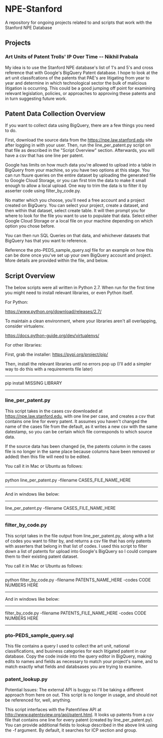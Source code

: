 # NPE-Stanford
A repository for ongoing projects related to and scripts that work with the Stanford NPE Database

## Projects

### Art Units of Patent Trolls' IP Over Time -- Nikhil Prabala

My idea is to use the Stanford NPE database's list of 1's and 5's and cross reference that with Google's BigQuery Patent database. I hope to look at the art unit classifcations of the patents that PAE's are litigating from year to year and determine in which technological sector the bulk of malicious litigation is occurring. This could be a good jumping off point for examining relevant legislation, policies, or approaches to approving these patents and in turn suggesting future work.


## Patent Data Collection Overview

If you want to collect data using BigQuery, there are a few things you need to do.

First, download the source data from the https://npe.law.stanford.edu site after logging in with your user. Then, run the line_per_patent.py script on that file as described in the "Script Overview" section. Afterwards, you will have a csv that has one line per patent. 

Google has limits on how much data you're allowed to upload into a table in BigQuery from your machine, so you have two options at this stage. You can run ftuure queries on the entire dataset by uploading the generated file to Google Cloud Storage, or you can first trim the data to make it small enough to allow a local upload. One way to trim the data is to filter it by asserter code using filter_by_code.py.

No matter which you choose, you'll need a free account and a project created on BigQuery. You can select your project, create a dataset, and then within that dataset, select create table. It will then prompt you for where to look for the file you want to use to populate that data. Select either Google Cloud Storage or a local file on your machine depending on which option you chose before. 

You can then run SQL Queries on that data, and whichever datasets that BigQuery has that you want to reference.

Reference the pto-PEDS_sample_query.sql file for an example on how this can be done once you've set up your own BigQuery account and project. More details are provided within the file, and below.


## Script Overview

The below scripts were all written in Python 2.7. When run for the first time you might need to install relevant libraries, or even Python itself. 

For Python:

https://www.python.org/download/releases/2.7/

To maintain a clean environment, where your libraries aren't all overlapping, consider virtualenv.

https://docs.python-guide.org/dev/virtualenvs/

For other libraries:

First, grab the installer: https://pypi.org/project/pip/

Then, install the relevant libraries until no errors pop up (I'll add a simpler way to do this with a requirements file later)

***
pip install MISSING LIBRARY
***


### line_per_patent.py

This script takes in the cases csv downloaded at https://npe.law.stanford.edu, with one line per case, and creates a csv that contains one line for every patent. It assumes you haven't changed the name of the cases file from the default, as it writes a new csv with the same datestamp, so you can be certain which file corresponds to which source data. 

If the source data has been changed (ie, the patents column in the cases file is no longer in the same place because columns have been removed or added) then this file will need to be edited.

You call it in Mac or Ubuntu as follows:

***
python line_per_patent.py -filename CASES_FILE_NAME_HERE
***

And in windows like below:

***
line_per_patent.py -filename CASES_FILE_NAME_HERE
***


### filter_by_code.py

This script takes in the file output from line_per_patent.py, along with a list of codes you want to filter by, and returns a csv file that has only patents with asserters that belong in that list of codes. I used this script to filter down a list of patents for upload into Google's BigQuery so I could compare them to their existing patent dataset.


You call it in Mac or Ubuntu as follows:

***
python filter_by_code.py -filename PATENTS_NAME_HERE -codes CODE NUMBERS HERE
***

And in windows like below:

***
filter_by_code.py -filename PATENTS_FILE_NAME_HERE -codes CODE NUMBERS HERE
***

### pto-PEDS_sample_query.sql

This file contains a query I used to collect the art unit, national classifications, and business categories for each litigated patent in our database. Copy the code inside into the query editor in BigQuery, making edits to names and fields as necessary to match your project's name, and to match exactly what fields and databsases you are trying to examine.

### patent_lookup.py

Potential Issues: The external API is buggy so I'll be taking a different approach from here on out. This script is no longer in usage, and should not be referenced for, well, anything.

This script interfaces with the PatentView API at http://www.patentsview.org/api/patent.html. It looks up patents from a csv file that contains one line for every patent (created by line_per_patent.py). You can provide additional fields to lookup described in the above link using the -f argument. By default, it searches for ICP section and group.




